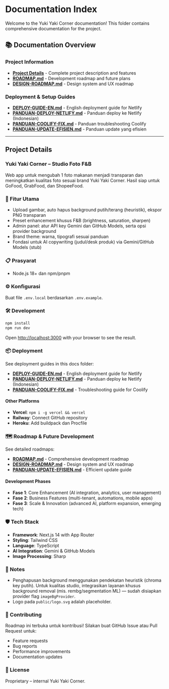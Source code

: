 # Documentation Index

Welcome to the Yuki Yaki Corner documentation! This folder contains comprehensive documentation for the project.

## 📚 Documentation Overview

### Project Information

- **[Project Details](#project-details)** - Complete project description and features
- **[ROADMAP.md](./ROADMAP.md)** - Development roadmap and future plans
- **[DESIGN-ROADMAP.md](./DESIGN-ROADMAP.md)** - Design system and UX roadmap

### Deployment & Setup Guides

- **[DEPLOY-GUIDE-EN.md](./DEPLOY-GUIDE-EN.md)** - English deployment guide for Netlify
- **[PANDUAN-DEPLOY-NETLIFY.md](./PANDUAN-DEPLOY-NETLIFY.md)** - Panduan deploy ke Netlify (Indonesian)
- **[PANDUAN-COOLIFY-FIX.md](./PANDUAN-COOLIFY-FIX.md)** - Panduan troubleshooting Coolify
- **[PANDUAN-UPDATE-EFISIEN.md](./PANDUAN-UPDATE-EFISIEN.md)** - Panduan update yang efisien

---

## Project Details

### Yuki Yaki Corner – Studio Foto F&B

Web app untuk mengubah 1 foto makanan menjadi transparan dan meningkatkan kualitas foto sesuai brand Yuki Yaki Corner. Hasil siap untuk GoFood, GrabFood, dan ShopeeFood.

### 🚀 Fitur Utama

- Upload gambar, auto hapus background putih/terang (heuristik), ekspor PNG transparan
- Preset enhancement khusus F&B (brightness, saturation, sharpen)
- Admin panel: atur API key Gemini dan GitHub Models, serta opsi provider background
- Brand theme: warna, tipografi sesuai panduan
- Fondasi untuk AI copywriting (judul/desk produk) via Gemini/GitHub Models (stub)

### 📋 Prasyarat

- Node.js 18+ dan npm/pnpm

### ⚙️ Konfigurasi

Buat file `.env.local` berdasarkan `.env.example`.

### 🛠️ Development

```bash
npm install
npm run dev
```

Open [http://localhost:3000](http://localhost:3000) with your browser to see the result.

### 📦 Deployment

See deployment guides in this docs folder:

- **[DEPLOY-GUIDE-EN.md](./DEPLOY-GUIDE-EN.md)** - English deployment guide for Netlify
- **[PANDUAN-DEPLOY-NETLIFY.md](./PANDUAN-DEPLOY-NETLIFY.md)** - Panduan deploy ke Netlify (Indonesian)
- **[PANDUAN-COOLIFY-FIX.md](./PANDUAN-COOLIFY-FIX.md)** - Troubleshooting guide for Coolify

#### Other Platforms

- **Vercel**: `npm i -g vercel && vercel`
- **Railway**: Connect GitHub repository
- **Heroku**: Add buildpack dan Procfile

### 🗺️ Roadmap & Future Development

See detailed roadmaps:

- **[ROADMAP.md](./ROADMAP.md)** - Comprehensive development roadmap
- **[DESIGN-ROADMAP.md](./DESIGN-ROADMAP.md)** - Design system and UX roadmap
- **[PANDUAN-UPDATE-EFISIEN.md](./PANDUAN-UPDATE-EFISIEN.md)** - Efficient update guide

#### Development Phases

- **Fase 1**: Core Enhancement (AI integration, analytics, user management)
- **Fase 2**: Business Features (multi-tenant, automations, mobile apps)
- **Fase 3**: Scale & Innovation (advanced AI, platform expansion, emerging tech)

### 🛡️ Tech Stack

- **Framework**: Next.js 14 with App Router
- **Styling**: Tailwind CSS
- **Language**: TypeScript
- **AI Integration**: Gemini & GitHub Models
- **Image Processing**: Sharp

### 📝 Notes

- Penghapusan background menggunakan pendekatan heuristik (chroma key putih). Untuk kualitas studio, integrasikan layanan khusus background removal (mis. rembg/segmentation ML) — sudah disiapkan provider flag `imageBgProvider`.
- Logo pada `public/logo.svg` adalah placeholder.

### 🤝 Contributing

Roadmap ini terbuka untuk kontribusi! Silakan buat GitHub Issue atau Pull Request untuk:

- Feature requests
- Bug reports
- Performance improvements
- Documentation updates

### 📄 License

Proprietary – internal Yuki Yaki Corner.
